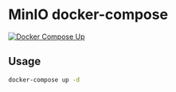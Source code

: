# MinIO docker-compose

[![Docker Compose Up](https://github.com/pigeon-media/minio-docker-compose/actions/workflows/ci.yml/badge.svg)](https://github.com/pigeon-media/minio-docker-compose/actions/workflows/ci.yml)

## Usage

```sh
docker-compose up -d
```

